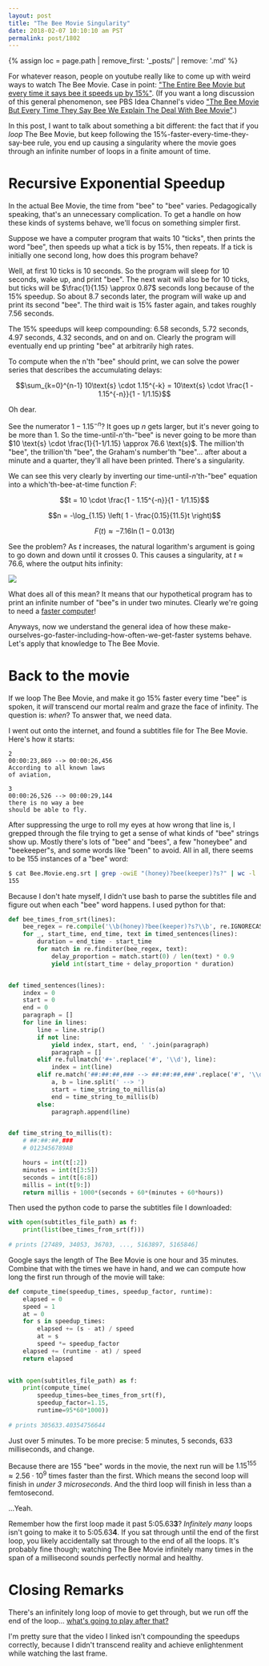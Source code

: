 ```yaml
---
layout: post
title: "The Bee Movie Singularity"
date: 2018-02-07 10:10:10 am PST
permalink: post/1802
---
```


{% assign loc = page.path | remove_first: '_posts/' | remove: '.md' %}

For whatever reason, people on youtube really like to come up with weird ways to watch The Bee Movie.
Case in point: ["The Entire Bee Movie but every time it says bee it speeds up by 15%"](https://www.youtube.com/watch?v=JMG1Nl7uWko).
(If you want a long discussion of this general phenomenon, see PBS Idea Channel's video ["The Bee Movie But Every Time They Say Bee We Explain The Deal With Bee Movie"](https://www.youtube.com/watch?v=zPDgEUAowPA).)

In this post, I want to talk about something a bit different: the fact that if you *loop* The Bee Movie, but keep following the 15%-faster-every-time-they-say-bee rule, you end up causing a singularity where the movie goes through an infinite number of loops in a finite amount of time.


# Recursive Exponential Speedup

In the actual Bee Movie, the time from "bee" to "bee" varies.
Pedagogically speaking, that's an unnecessary complication.
To get a handle on how these kinds of systems behave, we'll focus on something simpler first.

Suppose we have a computer program that waits 10 "ticks", then prints the word "bee", then speeds up what a tick is by 15%, then repeats.
If a tick is initially one second long, how does this program behave?

Well, at first 10 ticks is 10 seconds.
So the program will sleep for 10 seconds, wake up, and print "bee".
The next wait will also be for 10 ticks, but ticks will be $\frac{1}{1.15} \approx 0.87$ seconds long because of the 15% speedup.
So about 8.7 seconds later, the program will wake up and print its second "bee".
The third wait is 15% faster again, and takes roughly 7.56 seconds.

The 15% speedups will keep compounding: 6.58 seconds, 5.72 seconds, 4.97 seconds, 4.32 seconds, and on and on.
Clearly the program will eventually end up printing "bee" at arbitrarily high rates.

To compute when the n'th "bee" should print, we can solve the power series that describes the accumulating delays:

$$\sum_{k=0}^{n-1} 10\text{s} \cdot 1.15^{-k} = 10\text{s} \cdot \frac{1 - 1.15^{-n}}{1 - 1/1.15}$$

Oh dear.

See the numerator $1 - 1.15^{-n}$?
It goes up $n$ gets larger, but it's never going to be more than 1.
So the time-until-$n$'th-"bee" is never going to be more than $10 \text{s} \cdot \frac{1}{1-1/1.15} \approx 76.6 \text{s}$.
The million'th "bee", the trillion'th "bee", the Graham's number'th "bee"... after about a minute and a quarter, they'll all have been printed.
There's a singularity.

We can see this very clearly by inverting our time-until-$n$'th-"bee" equation into a which'th-bee-at-time function $F$:

$$t = 10 \cdot \frac{1 - 1.15^{-n}}{1 - 1/1.15}$$

$$n = -\log_{1.15} \left( 1 - \frac{0.15}{11.5}t \right)$$

$$F(t) \approx -7.16 \ln(1 - 0.013 t)$$

See the problem?
As $t$ increases, the natural logarithm's argument is going to go down and down until it crosses 0.
This causes a singularity, at $t \approx 76.6$, where the output hits infinity:

<img style="max-width:100%;" src="/assets/{{ loc }}/plot.png"/>

What does all of this mean?
It means that our hypothetical program has to print an infinite number of "bee"s in under two minutes.
Clearly we're going to need a [faster computer](https://en.wikipedia.org/wiki/Zeno_machine)!

Anyways, now we understand the general idea of how these make-ourselves-go-faster-including-how-often-we-get-faster systems behave.
Let's apply that knowledge to The Bee Movie.


# Back to the movie

If we loop The Bee Movie, and make it go 15% faster every time "bee" is spoken, it *will* transcend our mortal realm and graze the face of infinity.
The question is: *when*?
To answer that, we need data.

I went out onto the internet, and found a subtitles file for The Bee Movie.
Here's how it starts:

```
2
00:00:23,869 --> 00:00:26,456
According to all known laws
of aviation,

3
00:00:26,526 --> 00:00:29,144
there is no way a bee
should be able to fly.
```

After suppressing the urge to roll my eyes at how wrong that line is, I grepped through the file trying to get a sense of what kinds of "bee" strings show up.
Mostly there's lots of "bee" and "bees", a few "honeybee" and "beekeeper"s, and some words like "been" to avoid.
All in all, there seems to be 155 instances of a "bee" word:

```bash
$ cat Bee.Movie.eng.srt | grep -owiE "(honey)?bee(keeper)?s?" | wc -l
155
```

Because I don't hate myself, I didn't use bash to parse the subtitles file and figure out when each "bee" word happens.
I used python for that:

```python
def bee_times_from_srt(lines):
    bee_regex = re.compile('\\b(honey)?bee(keeper)?s?\\b', re.IGNORECASE)
    for _, start_time, end_time, text in timed_sentences(lines):
        duration = end_time - start_time
        for match in re.finditer(bee_regex, text):
            delay_proportion = match.start(0) / len(text) * 0.9
            yield int(start_time + delay_proportion * duration)


def timed_sentences(lines):
    index = 0
    start = 0
    end = 0
    paragraph = []
    for line in lines:
        line = line.strip()
        if not line:
            yield index, start, end, ' '.join(paragraph)
            paragraph = []
        elif re.fullmatch('#+'.replace('#', '\\d'), line):
            index = int(line)
        elif re.match('##:##:##,### --> ##:##:##,###'.replace('#', '\\d'), line):
            a, b = line.split(' --> ')
            start = time_string_to_millis(a)
            end = time_string_to_millis(b)
        else:
            paragraph.append(line)


def time_string_to_millis(t):
    # ##:##:##,###
    # 0123456789AB

    hours = int(t[:2])
    minutes = int(t[3:5])
    seconds = int(t[6:8])
    millis = int(t[9:])
    return millis + 1000*(seconds + 60*(minutes + 60*hours))
```

Then used the python code to parse the subtitles file I downloaded:

```python
with open(subtitles_file_path) as f:
    print(list(bee_times_from_srt(f)))
	
# prints [27489, 34053, 36703, ..., 5163897, 5165846]
```

Google says the length of The Bee Movie is one hour and 35 minutes.
Combine that with the times we have in hand, and we can compute how long the first run through of the movie will take:

```python
def compute_time(speedup_times, speedup_factor, runtime):
    elapsed = 0
    speed = 1
    at = 0
    for s in speedup_times:
        elapsed += (s - at) / speed
        at = s
        speed *= speedup_factor
    elapsed += (runtime - at) / speed
    return elapsed

	
with open(subtitles_file_path) as f:
    print(compute_time(
        speedup_times=bee_times_from_srt(f),
        speedup_factor=1.15,
        runtime=95*60*1000))
		
# prints 305633.40354756644
```

Just over 5 minutes.
To be more precise: 5 minutes, 5 seconds, 633 milliseconds, and change.

Because there are 155 "bee" words in the movie, the next run will be $1.15^{155} \approx 2.56 \cdot 10^9$ times faster than the first.
Which means the second loop will finish in *under 3 microseconds*.
And the third loop will finish in less than a femtosecond.

...Yeah.

Remember how the first loop made it past 5:05.63**3**?
*Infinitely many* loops isn't going to make it to 5:05.63**4**.
If you sat through until the end of the first loop, you likely accidentally sat through to the end of all the loops.
It's probably fine though; watching The Bee Movie infinitely many times in the span of a millisecond sounds perfectly normal and healthy.


# Closing Remarks

There's an infinitely long loop of movie to get through, but we run off the end of the loop... [what's going to play after that?](https://www.youtube.com/watch?v=ffUnNaQTfZE)

I'm pretty sure that the video I linked isn't compounding the speedups correctly, because I didn't transcend reality and achieve enlightenment while watching the last frame.
